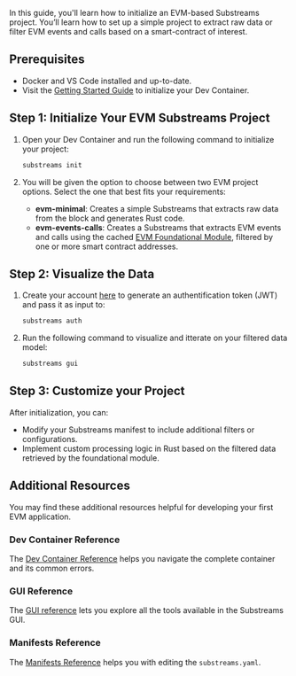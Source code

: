 In this guide, you'll learn how to initialize an EVM-based Substreams project. You’ll learn how to set up a simple project to extract raw data or filter EVM events and calls based on a smart-contract of interest.

## Prerequisites

- Docker and VS Code installed and up-to-date.
- Visit the [Getting Started Guide](https://github.com/streamingfast/substreams-starter) to initialize your Dev Container.

## Step 1: Initialize Your EVM Substreams Project

1. Open your Dev Container and run the following command to initialize your project:
    
    ```bash
    substreams init
    ```
    
2. You will be given the option to choose between two EVM project options. Select the one that best fits your requirements:
    - **evm-minimal**: Creates a simple Substreams that extracts raw data from the block and generates Rust code.
    - **evm-events-calls**: Creates a Substreams that extracts EVM events and calls using the cached [EVM Foundational Module](https://substreams.dev/streamingfast/ethereum-common/v0.3.0), filtered by one or more smart contract addresses.


## Step 2: Visualize the Data

1. Create your account [here](https://thegraph.market/) to generate an authentification token (JWT) and pass it as input to: 

    ```bash
    substreams auth
    ```

2. Run the following command to visualize and itterate on your filtered data model:

    ```bash
    substreams gui
    ````

## Step 3: Customize your Project 

After initialization, you can:

- Modify your Substreams manifest to include additional filters or configurations.
- Implement custom processing logic in Rust based on the filtered data retrieved by the foundational module.

## Additional Resources

You may find these additional resources helpful for developing your first EVM application.

### Dev Container Reference

The [Dev Container Reference](../references/devcontainer-ref.md) helps you navigate the complete container and its common errors. 

### GUI Reference

The [GUI reference](../references/gui.md) lets you explore all the tools available in the Substreams GUI.

### Manifests Reference

The [Manifests Reference](../references/manifests.md) helps you with editing the `substreams.yaml`.


